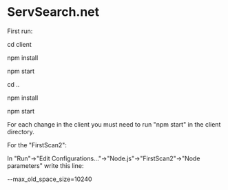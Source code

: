# ServSearch.net

First run:

cd client

npm install

npm start

cd ..

npm install

npm start

For each change in the client you must need to run "npm start" in the client directory.


For the "FirstScan2":

In "Run"->"Edit Configurations..."->"Node.js"->"FirstScan2"->"Node parameters" write this line:

--max_old_space_size=10240